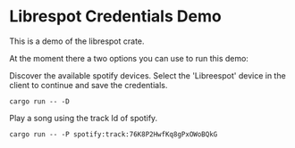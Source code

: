 # Librespot Credentials Demo

This is a demo of the librespot crate.

At the moment there a two options you can use to run this demo:

Discover the available spotify devices. Select the 'Libreespot' device in the client to continue and save the credentials.
```
cargo run -- -D
```

Play a song using the track Id of spotify.
```
cargo run -- -P spotify:track:76K8P2HwfKq8gPxOWoBQkG
```
